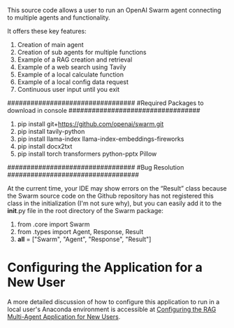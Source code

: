 This source code allows a user to run an OpenAI Swarm agent connecting to multiple agents and functionality.

It offers these key features:

1. Creation of main agent
2. Creation of sub agents for multiple functions
3. Example of a RAG creation and retrieval
4. Example of a web search using Tavily
5. Example of a local calculate function
6. Example of a local config data request
7. Continuous user input until you exit

#################################
#Required Packages to download in console
##################################

1. pip install git+https://github.com/openai/swarm.git
2. pip install tavily-python
3. pip install llama-index llama-index-embeddings-fireworks
4. pip install docx2txt
5. pip install torch transformers python-pptx Pillow

#################################
#Bug Resolution
##################################

At the current time, your IDE may show errors on the “Result” class because the Swarm source code on the Github repository has not registered this class in the initialization (I'm not sure why),  but you can easily add it to the __init__.py file in the root directory of the Swarm package:

1. from .core import Swarm
2. from .types import Agent, Response, Result
3. __all__ = ["Swarm", "Agent", "Response", "Result"]

# Configuring the Application for a New User

A more detailed discussion of how to configure this application to run in a local user's Anaconda environment is accessible at [Configuring the RAG Multi-Agent Application for New Users](./configuringNewUsers.md).
